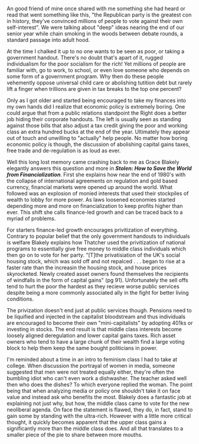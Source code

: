 An good friend of mine once shared with me something she had heard or read that went something like this, "the Republican party is the greatest con in history, they've convinced millions of people to vote against their own self-interest".  We were talking about "deep" ideas nearing the end of our senior year while chain smoking in the woods between debate rounds, a standard passage into adult hood.

At the time I chalked it up to no one wants to be seen as poor, or taking a government handout.  There's no doubt that's apart of it, rugged individualism for the poor socialism for the rich!  Yet millions of people are familiar with, go to work, to school, or even love someone who depends on some form of a government program.  Why then do these people vehemently oppose universal child care or abolishing tutition debt but rarely lift a finger when trillions are given in tax breaks to the top one percent?  

Only as I got older and started being encouraged to take my finances into my own hands did I realize that economic policy is extremely boring.  One could argue that from a public relations standpoint the Right does a better job hiding their corporate handouts.  The left is usually seen as standing against those bills that also adjust a tax credit giving the poor and working class an extra hundred bucks at the end of the year.  Ultimately they appear out of touch and unwilling to "actually" help people.  No matter how boring economic policy is though, the discussion of abolishing capital gains taxes, free trade and de-regulation is as loud as ever.

Well this long lost memory came crashing back to me as Grace Blakely elegantly answers this question and more in ***Stolen: How to Save the World from Financialization***.   First she explains how near the end of 1980's with the collapse of international agreements on regulation and gold based currency, financial markets were opened up around the world.  What followed was an explosion of monied interests that used their stockpiles of wealth to lobby for more power.  As laws loosened economies started depending more and more on financialization to keep profits higher than ever.  This shift she calls finance-led growth and can be traced back to a myriad of problems.  

For starters finance-led growth encourages privitization of everything.  Contrary to popular belief that the only government handouts to individuals is welfare Blakely explains how Thatcher used the privitization of national programs to essentially give free money to middle class individuals which then go on to vote for her party.  "[T]the privatisiation of the UK's social housing stock, which was sold off and not repalced . . . began to rise at a faster rate than the increasin the housing stock, and house prices skyrocketed.  Newly created asset owners found themselves the recipients of windfalls in the form of capital gains" (pg 91).  Unfortunately the sell offs tend to hurt the poor the hardest as they recieve worse public services despite being a more commonly associated ally in the fight for better living conditions.

The privization doesn't end just at public services though.  Pensions need to be liquified and injected in the capitalist bloodstream and thus individuals are encouraged to become their own "mini-capitalists" by adopting 401ks or investing in stocks.  The end result is that middle class interests become loosely aligned deregulation and lower capital gains taxes.  Rich asset owners who tend to have a large chunk of their wealth find a large voting block to help them keep the same bought politicians in power.

I'm reminded about a time in an intro to feminism class I had to take at college.  When discussion the portrayal of women in media, someone suggested that men were not treated equally either, they're often the bumbling idiot who can't even work a dishwasher.  The teacher asked well then who does the dishes?  To which everyone replied the woman.  The point being that when analyzing media or policy one shouldn't take it on face value and instead ask who benefits the most.  Blakely does a fantastic job at explaining not just why, but how, the middle class came to vote for the new neoliberal agenda.  On face the statement is flawed, they do, in fact, stand to gain some by standing with the ultra-rich.  However with a little more critical thought, it quickly becomes apparent that the upper class gains a significantly more than the middle class does.  And all that translates to a smaller piece of the pie to share between more mouths.
